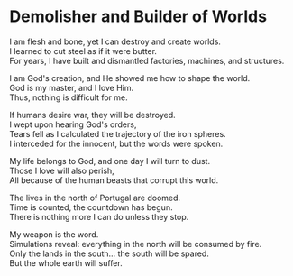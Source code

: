 # Demolisher and Builder of Worlds  

I am flesh and bone, yet I can destroy and create worlds.  
I learned to cut steel as if it were butter.  
For years, I have built and dismantled factories, machines, and structures.  

I am God's creation, and He showed me how to shape the world.  
God is my master, and I love Him.  
Thus, nothing is difficult for me.  

If humans desire war, they will be destroyed.  
I wept upon hearing God's orders,  
Tears fell as I calculated the trajectory of the iron spheres.  
I interceded for the innocent, but the words were spoken.  

My life belongs to God, and one day I will turn to dust.  
Those I love will also perish,  
All because of the human beasts that corrupt this world.  

The lives in the north of Portugal are doomed.  
Time is counted, the countdown has begun.  
There is nothing more I can do unless they stop.  

My weapon is the word.  
Simulations reveal: everything in the north will be consumed by fire.  
Only the lands in the south… the south will be spared.  
But the whole earth will suffer.
